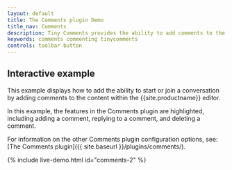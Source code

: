 ```yaml
---
layout: default
title: The Comments plugin Demo
title_nav: Comments
description: Tiny Comments provides the ability to add comments to the content and collaborate with other users for content editing.
keywords: comments commenting tinycomments
controls: toolbar button
---
```


## Interactive example

This example displays how to add the ability to start or join a conversation by adding comments to the content within the {{site.productname}} editor.

In this example, the features in the Comments plugin are highlighted, including adding a comment, replying to a comment, and deleting a comment.

For information on the other Comments plugin configuration options, see: [The Comments plugin]({{ site.baseurl }}/plugins/comments/).

{% include live-demo.html id="comments-2" %}